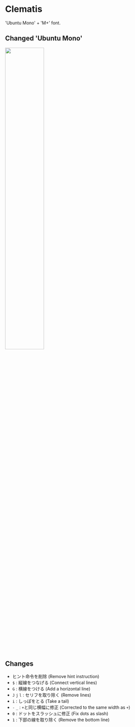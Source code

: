# Clematis
'Ubuntu Mono' + 'M+' font.

## Changed 'Ubuntu Mono'
<img src="https://raw.github.com/wiki/rabbiteariris/Clematis/images/diff.png" width="50%">

## Changes
- ヒント命令を削除 (Remove hint instruction)
- `$`         : 縦線をつなげる (Connect vertical lines)
- `G`         : 横線をつける (Add a horizontal line)
- `J` `j` `l` : セリフを取り除く (Remove lines)
- `i`         : しっぽをとる (Take a tail)
- `-` `_`     : `+`と同じ横幅に修正 (Corrected to the same width as `+`)
- `0`         : ドットをスラッシュに修正 (Fix dots as slash)
- `1`         : 下部の線を取り除く (Remove the bottom line)


